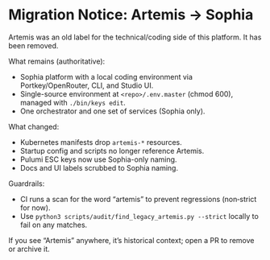 # Migration Notice: Artemis → Sophia

Artemis was an old label for the technical/coding side of this platform. It has been removed.

What remains (authoritative):
- Sophia platform with a local coding environment via Portkey/OpenRouter, CLI, and Studio UI.
- Single-source environment at `<repo>/.env.master` (chmod 600), managed with `./bin/keys edit`.
- One orchestrator and one set of services (Sophia only).

What changed:
- Kubernetes manifests drop `artemis-*` resources.
- Startup config and scripts no longer reference Artemis.
- Pulumi ESC keys now use Sophia-only naming.
- Docs and UI labels scrubbed to Sophia naming.

Guardrails:
- CI runs a scan for the word “artemis” to prevent regressions (non‑strict for now).
- Use `python3 scripts/audit/find_legacy_artemis.py --strict` locally to fail on any matches.

If you see “Artemis” anywhere, it’s historical context; open a PR to remove or archive it.
